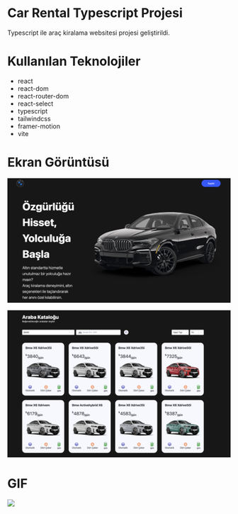 # Car Rental Typescript Projesi
Typescript ile araç kiralama websitesi projesi geliştirildi.

# Kullanılan Teknolojiler
- react
- react-dom
- react-router-dom
- react-select
- typescript
- tailwindcss
- framer-motion
- vite

# Ekran Görüntüsü
![](public/car_rental1.png)

![](public/car_rental2.png)


# GIF
![](public/car_rentall.gif)